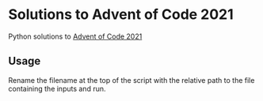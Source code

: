 # Solutions to Advent of Code 2021

Python solutions to [Advent of Code 2021](https://www.adventofcode.com/2021)

## Usage

Rename the filename at the top of the script with the relative path to the file containing the inputs and run.
